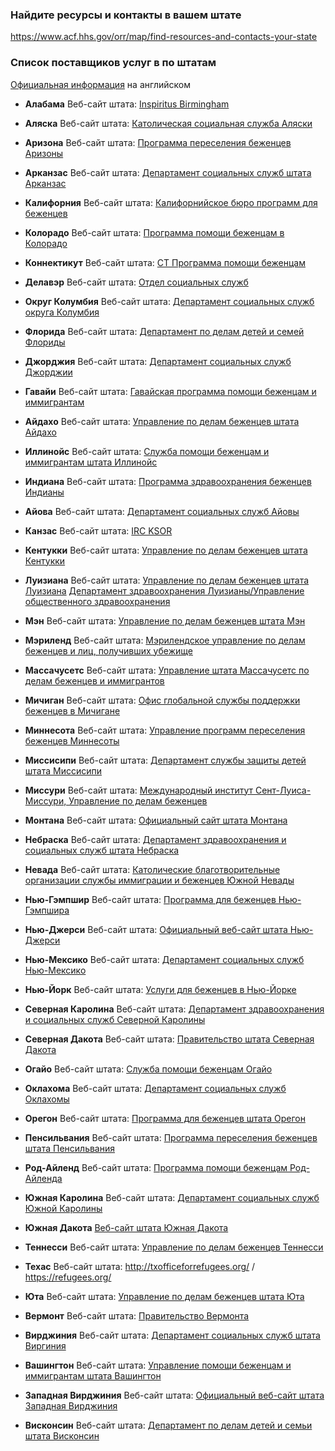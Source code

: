 ### Найдите ресурсы и контакты в вашем штате
https://www.acf.hhs.gov/orr/map/find-resources-and-contacts-your-state
### Список поставщиков услуг в по штатам
[Официальная информация](https://www.acf.hhs.gov/orr/grant-funding/key-state-contacts) на английском
* **Алабама**
Веб-сайт штата: [Inspiritus Birmingham](https://weinspirit.org/birmingham)

* **Аляска** Веб-сайт штата:  [Католическая социальная служба Аляски](https://www.cssalaska.org/)

* **Аризона** Веб-сайт штата:  [Программа переселения беженцев Аризоны](https://des.az.gov/services/aging-and-adult/arizona-refugee-resettlement-program) 

* **Арканзас** Веб-сайт штата:  [Департамент социальных служб штата Арканзас](https://humanservices.arkansas.gov/about-dhs/dco/programs-services/support-services#RRP)

* **Калифорния** Веб-сайт штата:  [Калифорнийское бюро программ для беженцев](https://www.cdss.ca.gov/inforesources/refugees) 

* **Колорадо** Веб-сайт штата:  [Программа помощи беженцам в Колорадо](https://www.colorado.gov/pacific/cdhs/refugee-services)

* **Коннектикут** Веб-сайт штата:  [CT Программа помощи беженцам](https://portal.ct.gov/DSS/Economic-Security/Refugee-Assistance-Program) 

* **Делавэр** Веб-сайт штата:  [Отдел социальных служб](https://www.dhss.delaware.gov/dss/refast.html)


* **Округ Колумбия** Веб-сайт штата:  [Департамент социальных служб округа Колумбия](http://dhs.dc.gov/service/refugee-assistance)

* **Флорида** Веб-сайт штата:  [Департамент по делам детей и семей Флориды](http://www.myflfamilies.com/)

* **Джорджия** Веб-сайт штата:  [Департамент социальных служб Джорджии](https://dhs.georgia.gov/)

* **Гавайи** Веб-сайт штата: [Гавайская программа помощи беженцам и иммигрантам](http://labor.hawaii.gov/ocs/service-programs-index/refugees-and-human-trafficking-victims/)

* **Айдахо** Веб-сайт штата:  [Управление по делам беженцев штата Айдахо](http://www.idahorefugees.org/)

* **Иллинойс** Веб-сайт штата: [Служба помощи беженцам и иммигрантам штата Иллинойс](http://www.dhs.state.il.us/page.aspx?item=30363)

* **Индиана** Веб-сайт штата:  [Программа здравоохранения беженцев Индианы](https://www.in.gov/isdh/24672.htm)

* **Айова** Веб-сайт штата: [Департамент социальных служб Айовы](https://dhs.iowa.gov/refugee-services)

* **Канзас** Веб-сайт штата: [IRC KSOR](https://www.rescue.org/united-states/wichita-ks) 

* **Кентукки** Веб-сайт штата:  [Управление по делам беженцев штата Кентукки](https://www.kentuckyrefugees.org/)

* **Луизиана** Веб-сайт штата: [Управление по делам беженцев штата Луизиана](http://www.louisianarefugees.org/)
[Департамент здравоохранения Луизианы/Управление общественного здравоохранения](https://ldh.la.gov/subhome/16)

* **Мэн** Веб-сайт штата:  [Управление по делам беженцев штата Мэн](https://www.ccmaine.org/a-z-services/office-of-maine-refugee-services)

* **Мэриленд** Веб-сайт штата:  [Мэрилендское управление по делам беженцев и лиц, получивших убежище](http://dhr.maryland.gov/maryland-office-for-refugees-and-asylees/)

* **Массачусетс** Веб-сайт штата:  [Управление штата Массачусетс по делам беженцев и иммигрантов](https://www.mass.gov/orgs/office-for-refugees-and-immigrants)

* **Мичиган** Веб-сайт штата:  [Офис глобальной службы поддержки беженцев в Мичигане](https://www.michigan.gov/ogm/0,9597,7-394-93230_93232---,00.html)

* **Миннесота** Веб-сайт штата:  [Управление программ переселения беженцев Миннесоты](https://mn.gov/dhs/partners-and-providers/program-overviews/refugee-resettlement/)

* **Миссисипи** Веб-сайт штата:  [Департамент службы защиты детей штата Миссисипи](https://www.mdcps.ms.gov/)

* **Миссури** Веб-сайт штата:  [Международный институт Сент-Луиса-Миссури, Управление по делам беженцев](https://protect2.fireeye.com/url?k=5f76d3e1-0323da31-5f76e2de-0cc47a6a52de-51169e816e96e142&u=http://www.moora.org/)

* **Монтана** Веб-сайт штата: [Официальный сайт штата Монтана](https://mt.gov/)

* **Небраска** Веб-сайт штата:  [Департамент здравоохранения и социальных служб штата Небраска](http://dhhs.ne.gov/Pages/Refugee-Resettlement.aspx)

* **Невада** Веб-сайт штата: [Католические благотворительные организации службы иммиграции и беженцев Южной Невады](https://www.catholiccharities.com/services/immigration-refugee-services/)

* **Нью-Гэмпшир** Веб-сайт штата:  [Программа для беженцев Нью-Гэмпшира](https://www.dhhs.nh.gov/omh/refugee/index.htm)

* **Нью-Джерси**  Веб-сайт штата: [Официальный веб-сайт штата Нью-Джерси](https://nj.gov/)

* **Нью-Мексико** Веб-сайт штата: [Департамент социальных служб Нью-Мексико](https://www.hsd.state.nm.us/lookingforassistance/refugee_resettlement_program/)

* **Нью-Йорк** Веб-сайт штата: [Услуги для беженцев в Нью-Йорке](https://otda.ny.gov/programs/bria/)

* **Северная Каролина** Веб-сайт штата: [Департамент здравоохранения и социальных служб Северной Каролины](https://www.ncdhhs.gov/)

* **Северная Дакота** Веб-сайт штата: [Правительство штата Северная Дакота](https://www.nd.gov/)

* **Огайо** Веб-сайт штата: [Служба помощи беженцам Огайо](http://jfs.ohio.gov/refugee/index.stm) 

* **Оклахома** Веб-сайт штата:  [Департамент социальных служб Оклахомы](http://www.okdhs.org/services/ref/Pages/default.aspx)

* **Орегон** Веб-сайт штата: [Программа для беженцев штата Орегон](https://www.oregon.gov/DHS/assistance/REFUGEE/Pages/index.aspx)

* **Пенсильвания** Веб-сайт штата:  [Программа переселения беженцев штата Пенсильвания](https://www.dhs.pa.gov/refugeesinpa/Pages/default.aspx)

* **Род-Айленд** Веб-сайт штата:  [Программа помощи беженцам Род-Айленда](http://www.dhs.ri.gov/Programs/RefugeepageLAC.php)

* **Южная Каролина** Веб-сайт штата:  [Департамент социальных служб Южной Каролины](http://dss.sc.gov/)

* **Южная Дакота** [Веб-сайт штата Южная Дакота](https://www.sd.gov/cs)

* **Теннесси** Веб-сайт штата: [Управление по делам беженцев Теннесси](http://www.tnrefugees.org/)

* **Техас** Веб-сайт штата: http://txofficeforrefugees.org/ / https://refugees.org/

* **Юта** Веб-сайт штата:  [Управление по делам беженцев штата Юта](https://jobs.utah.gov/refugee/index.html)

* **Вермонт** Веб-сайт штата: [Правительство Вермонта](https://www.vermont.gov/#gsc.tab=0)

* **Вирджиния** Веб-сайт штата: [Департамент социальных служб штата Виргиния](http://www.dss.virginia.gov/family/ons/)

* **Вашингтон** Веб-сайт штата: [Управление помощи беженцам и иммигрантам штата Вашингтон](https://www.dshs.wa.gov/esa/office-refugee-and-immigrant-assistance)

* **Западная Вирджиния**  Веб-сайт штата: [Официальный веб-сайт штата Западная Вирджиния](https://www.wv.gov/Pages/default.aspx)

* **Висконсин** Веб-сайт штата: [Департамент по делам детей и семьи штата Висконсин](https://dcf.wisconsin.gov/refugee)